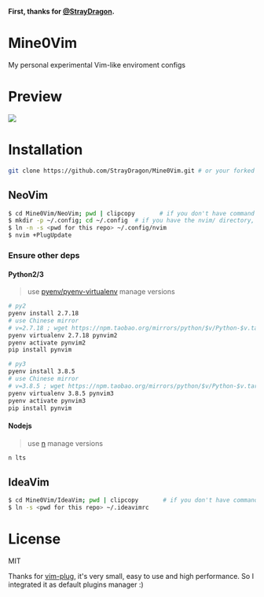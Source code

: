 **First, thanks for [@StrayDragon](https://github.com/StrayDragon).**

# Mine0Vim
My personal experimental Vim-like enviroment configs

# Preview

![](https://s1.ax1x.com/2020/04/02/GtPMGR.png)

# Installation
```bash
git clone https://github.com/StrayDragon/Mine0Vim.git # or your forked repo
```

## NeoVim
```bash
$ cd Mine0Vim/NeoVim; pwd | clipcopy       # if you don't have command clipcopy, just copy the `pwd` of this repo
$ mkdir -p ~/.config; cd ~/.config  # if you have the nvim/ directory, just backup it(rename to another directory)
$ ln -n -s <pwd for this repo> ~/.config/nvim
$ nvim +PlugUpdate
```

### Ensure other deps
#### Python2/3
> use [pyenv/pyenv-virtualenv](https://github.com/pyenv/pyenv-installer) manage versions
```bash
# py2
pyenv install 2.7.18
# use Chinese mirror
# v=2.7.18 ; wget https://npm.taobao.org/mirrors/python/$v/Python-$v.tar.xz -P ~/.pyenv/cache/;pyenv install $v
pyenv virtualenv 2.7.18 pynvim2
pyenv activate pynvim2
pip install pynvim

# py3
pyenv install 3.8.5
# use Chinese mirror
# v=3.8.5 ; wget https://npm.taobao.org/mirrors/python/$v/Python-$v.tar.xz -P ~/.pyenv/cache/;pyenv install $v
pyenv virtualenv 3.8.5 pynvim3
pyenv activate pynvim3
pip install pynvim
```
#### Nodejs 
> use [n](https://github.com/tj/n)  manage versions
```bash
n lts
```

## IdeaVim
```bash
$ cd Mine0Vim/IdeaVim; pwd | clipcopy       # if you don't have command clipcopy, just copy the `pwd` of this repo
$ ln -s <pwd for this repo> ~/.ideavimrc
```

# License

MIT

Thanks for [vim-plug](https://github.com/junegunn/vim-plug), it's very small, easy to use and high performance.
So I integrated it as default plugins manager :)
